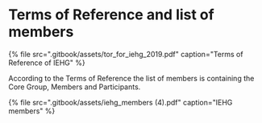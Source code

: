 # Terms of Reference and list of members

{% file src=".gitbook/assets/tor\_for\_iehg\_2019.pdf" caption="Terms of Reference of IEHG" %}

According to the Terms of Reference the list of members is containing the Core Group, Members and Participants.

{% file src=".gitbook/assets/iehg\_members \(4\).pdf" caption="IEHG members" %}

